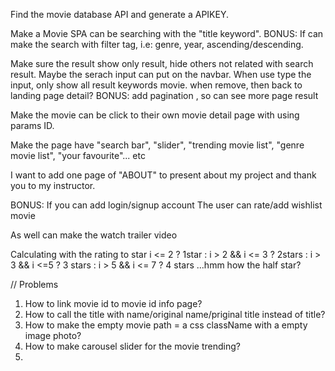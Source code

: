 Find the movie database API and generate a APIKEY.

Make a Movie SPA can be searching with the "title keyword".
BONUS: If can make the search with filter tag, i.e: genre, year, ascending/descending.

Make sure the result show only result, hide others not related with search result. Maybe the serach input can put on the navbar. When use type the input, only show all result keywords movie. when remove, then back to landing page detail?
BONUS: add pagination , so can see more page result

Make the movie can be click to their own movie detail page with using params ID.

Make the page have "search bar", "slider", "trending movie list", "genre movie list", "your favourite"... etc

I want to add one page of "ABOUT" to present about my project and thank you to my instructor.

BONUS:
If you can add login/signup account
The user can rate/add wishlist movie

As well can make the watch trailer video

Calculating with the rating to star
i <= 2 ? 1star : i > 2 && i <= 3 ? 2stars : i > 3 && i <=5 ? 3 stars : i > 5 && i <= 7 ? 4 stars
...hmm how the half star?

// Problems

1. How to link movie id to movie id info page?
2. How to call the title with name/original name/priginal title instead of title?
3. How to make the empty movie path = a css className with a empty image photo?
4. How to make carousel slider for the movie trending?
5.
